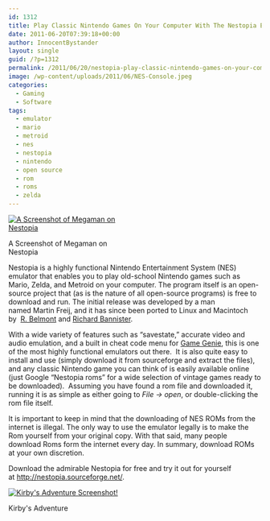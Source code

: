 ```yaml
---
id: 1312
title: Play Classic Nintendo Games On Your Computer With The Nestopia Emulator
date: 2011-06-20T07:39:18+00:00
author: InnocentBystander
layout: single
guid: /?p=1312
permalink: /2011/06/20/nestopia-play-classic-nintendo-games-on-your-computer/
image: /wp-content/uploads/2011/06/NES-Console.jpeg
categories:
  - Gaming
  - Software
tags:
  - emulator
  - mario
  - metroid
  - nes
  - nestopia
  - nintendo
  - open source
  - rom
  - roms
  - zelda
---
```

<div id="attachment_1374" style="max-width: 250px" class="wp-caption aligncenter">
  <a href="/wp-content/uploads/2011/06/MEGAMAN.jpeg"><img class="size-full wp-image-1374  " title="MEGAMAN" src="/wp-content/uploads/2011/06/MEGAMAN.jpeg" alt="A Screenshot of Megaman on Nestopia" width="240" height="224" srcset="/wp-content/uploads/2011/06/MEGAMAN.jpeg 240w, /wp-content/uploads/2011/06/MEGAMAN-180x168.jpeg 180w" sizes="(max-width: 240px) 100vw, 240px" /></a>
  
  <p class="wp-caption-text">
    A Screenshot of Megaman on Nestopia
  </p>
</div>

Nestopia is a highly functional Nintendo Entertainment System (NES) emulator that enables you to play old-school Nintendo games such as Mario, Zelda, and Metroid on your computer. The program itself is an open-source project that (as is the nature of all open-source programs) is free to download and run. The initial release was developed by a man named Martin Freij, and it has since been ported to Linux and Macintoch by  <a title="http://rbelmont.mameworld.info/" href="http://rbelmont.mameworld.info/" target="_blank">R. Belmont</a> and <a title="http://www.bannister.org/" href="http://www.bannister.org/" target="_blank">Richard Bannister</a>.

With a wide variety of features such as “savestate,” accurate video and audio emulation, and a built in cheat code menu for <a title="http://www.gamegenie.com/cheats/gamegenie/nes/index.shtml" href="http://www.gamegenie.com/cheats/gamegenie/nes/index.shtml" target="_blank">Game Genie</a>, this is one of the most highly functional emulators out there.  It is also quite easy to install and use (simply download it from sourceforge and extract the files), and any classic Nintendo game you can think of is easily available online (just Google “Nestopia roms” for a wide selection of vintage games ready to be downloaded).  Assuming you have found a rom file and downloaded it, running it is as simple as either going to _File -> open_, or double-clicking the rom file itself.

It is important to keep in mind that the downloading of NES ROMs from the internet is illegal. The only way to use the emulator legally is to make the Rom yourself from your original copy. With that said, many people download Roms form the internet every day. In summary, download ROMs at your own discretion.

Download the admirable Nestopia for free and try it out for yourself at <http://nestopia.sourceforge.net/>.

<div id="attachment_1377" style="max-width: 250px" class="wp-caption aligncenter">
  <a href="/wp-content/uploads/2011/06/KIRBYS-ADVENTURE.jpeg"><img class="size-full wp-image-1377" title="KIRBY'S-ADVENTURE" src="/wp-content/uploads/2011/06/KIRBYS-ADVENTURE.jpeg" alt="Kirby's Adventure Screenshot!" width="240" height="224" srcset="/wp-content/uploads/2011/06/KIRBYS-ADVENTURE.jpeg 240w, /wp-content/uploads/2011/06/KIRBYS-ADVENTURE-180x168.jpeg 180w" sizes="(max-width: 240px) 100vw, 240px" /></a>
  
  <p class="wp-caption-text">
    Kirby's Adventure
  </p>
</div>

